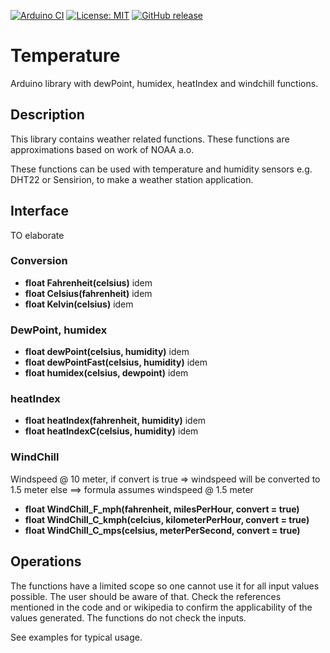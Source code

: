 
[![Arduino CI](https://github.com/RobTillaart/Temperature/workflows/Arduino%20CI/badge.svg)](https://github.com/marketplace/actions/arduino_ci)
[![License: MIT](https://img.shields.io/badge/license-MIT-green.svg)](https://github.com/RobTillaart/Temperature/blob/master/LICENSE)
[![GitHub release](https://img.shields.io/github/release/RobTillaart/Temperature.svg?maxAge=3600)](https://github.com/RobTillaart/Temperature/releases)


# Temperature

Arduino library with dewPoint, humidex, heatIndex and windchill functions.


## Description

This library contains weather related functions.
These functions are approximations based on work of NOAA a.o.

These functions can be used with temperature and humidity sensors e.g.
DHT22 or Sensirion, to make a weather station application.


## Interface

TO elaborate

### Conversion

- **float Fahrenheit(celsius)** idem
- **float Celsius(fahrenheit)** idem
- **float Kelvin(celsius)** idem


### DewPoint, humidex

- **float dewPoint(celsius, humidity)** idem
- **float dewPointFast(celsius, humidity)** idem
- **float humidex(celsius, dewpoint)** idem


### heatIndex

- **float heatIndex(fahrenheit, humidity)** idem
- **float heatIndexC(celsius, humidity)** idem


### WindChill

Windspeed @ 10 meter, if convert is true => windspeed will be converted to 1.5 meter
else ==> formula assumes windspeed @ 1.5 meter

- **float WindChill_F_mph(fahrenheit, milesPerHour, convert = true)**
- **float WindChill_C_kmph(celcius, kilometerPerHour, convert = true)**
- **float WindChill_C_mps(celsius, meterPerSecond, convert = true)**


## Operations

The functions have a limited scope so one cannot use it for all input values possible.
The user should be aware of that. Check the references mentioned in the code and or
wikipedia to confirm the applicability of the values generated.
The functions do not check the inputs.

See examples for typical usage.
